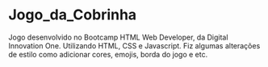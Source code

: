 # Jogo_da_Cobrinha
Jogo desenvolvido no Bootcamp HTML Web Developer, da Digital Innovation One. Utilizando HTML, CSS e Javascript. Fiz algumas alterações de estilo como adicionar cores, emojis, borda do jogo e etc.
